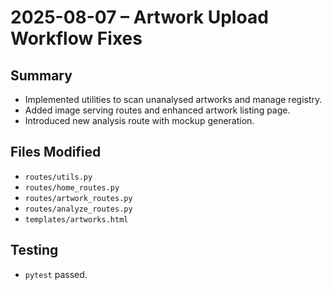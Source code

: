 # 2025-08-07 – Artwork Upload Workflow Fixes

## Summary
- Implemented utilities to scan unanalysed artworks and manage registry.
- Added image serving routes and enhanced artwork listing page.
- Introduced new analysis route with mockup generation.

## Files Modified
- `routes/utils.py`
- `routes/home_routes.py`
- `routes/artwork_routes.py`
- `routes/analyze_routes.py`
- `templates/artworks.html`

## Testing
- `pytest` passed.

